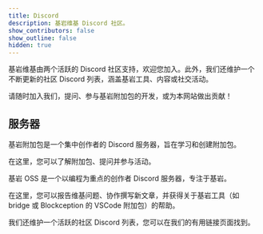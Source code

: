 ```yaml
---
title: Discord
description: 基岩维基 Discord 社区。
show_contributors: false
show_outline: false
hidden: true
---
```


基岩维基由两个活跃的 Discord 社区支持，欢迎您加入。此外，我们还维护一个不断更新的社区 Discord 列表，涵盖基岩工具、内容或社交活动。

请随时加入我们，提问、参与基岩附加包的开发，或为本网站做出贡献！

## 服务器

<CardGrid>
<Card
    title="基岩附加包"
    link="https://discord.gg/46JUdQb"
    image="/assets/images/discord/bao.png"
>

基岩附加包是一个集中创作者的 Discord 服务器，旨在学习和创建附加包。

在这里，您可以了解附加包、提问并参与活动。

</Card>
<Card
    title="基岩 OSS"
    link="https://discord.gg/XjV87YN"
    image="/assets/images/discord/oss.png"
>

基岩 OSS 是一个以编程为重点的创作者 Discord 服务器，专注于基岩。

在这里，您可以报告维基问题、协作撰写新文章，并获得关于基岩工具（如 bridge 或 Blockception 的 VSCode 附加包）的帮助。

</Card>
<Card
    title="其他服务器"
    link="/meta/useful-links#discord-links"
    image="/assets/images/homepage/discord.png"
>

我们还维护一个活跃的社区 Discord 列表，您可以在我们的有用链接页面找到。

</Card>
</CardGrid>
